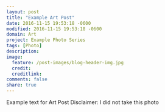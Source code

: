 ```yaml
---
layout: post
title: "Example Art Post"
date: 2016-11-15 19:53:18 -0600
modified: 2016-11-15 19:53:18 -0600
domain: Art
project: Example Photo Series
tags: [Photo]
description:
image:
  feature: /post-images/blog-header-img.jpg
  credit:
  creditlink:
comments: false
share: true
---
```


Example text for Art Post
Disclaimer: I did not take this photo
